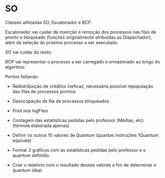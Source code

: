 # SO

Classes utilizadas SO, Escalonador e BCP.

Escalonador vai cuidar da inserção e remoção dos processos nas filas de pronto e bloqueado (funções originalmente atribuídas ao Dispachador), além da seleção do próximo processo a ser executado.

SO vai cuidar do resto;

BCP vai representar o processo a ser carregado e armazenado ao longo do algoritmo

Pontos faltando:
  - Redistribuição de créditos ineficaz, necessária possível repopulação das filas de processos prontos
  - Desocupação da fila de processos bloqueados
  
  - Print nos logFiles
  - Contagem das estatísticas pedidas pelo professor (Médias, etc) (fórmula elaborada apenas)
  - Definir os outros 10 valores de Quantum (quantas instruções 1Quantum equivale)
  - Formar 2 gráficos com as estatísticas pedidas pelo professor e o quantum definido.
  - Criar o relatório com o resultado desses valores a fim de determinar o quantum ideal.

